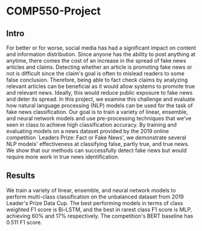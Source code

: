 # COMP550-Project

## Intro
For better or for worse, social media has had a significant impact on content and information distribution. 
Since anyone has the ability to post anything at anytime, there comes the cost of an increase in the spread of fake news articles and claims. 
Detecting whether an article is promoting fake news or not is difficult since the claim's goal is often to mislead readers to some false conclusion. 
Therefore, being able to fact check claims by analyzing relevant articles can be beneficial as it would allow systems to promote true and relevant news. 
Ideally, this would reduce public exposure to fake news and deter its spread. 
In this project, we examine this challenge and evaluate how natural language processing (NLP) models can be used for the task of fake news classification.
Our goal is to train a variety of linear, ensemble, and neural network models and use pre-processing techniques that we've seen in class to achieve high classification accuracy.
By training and evaluating models on a news dataset provided by the 2019 online competition `Leaders Prize: Fact or Fake News', we demonstrate several NLP models' effectiveness at classifying false, partly true, and true news. 
We show that our methods can successfully detect fake news but would require more work in true news identification. 

## Results
We train a variety of linear, ensemble, and neural network models to perform multi-class classification on the unbalanced dataset from 2019 Leader's Prize Data Cup. The best performing models in terms of class weighted F1 score is Bi-LSTM, and the best in rarest class F1 score is MLP, achieving 60\% and 17\% respectively. The competition's BERT baseline has 0.511 F1 score.

